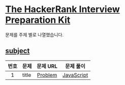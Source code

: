 # [The HackerRank Interview Preparation Kit](https://www.hackerrank.com/dashboard)

문제를 주제 별로 나열했습니다.

## [subject]()

| 번호 | 문제  |  문제 URL   |           문제 풀이           |
| :--: | :---- | :---------: | :---------------------------: |
|  1   | title | [Problem]() | [JavaScript](./subject/1-.js) |
